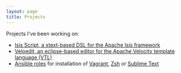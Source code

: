 ```yaml
---
layout: page
title: Projects
---
```


Projects I've been working on:

- [Isis Script, a xtext-based DSL for the Apache Isis framework](https://github.com/vaulttec/isis-script)
- [Veloedit, an eclipse-based editor for the Apache Velocity template language (VTL)](https://github.com/vaulttec/veloedit)
- [Ansible roles](https://galaxy.ansible.com/vaulttec/) for installation of [Vagrant](https://galaxy.ansible.com/vaulttec/vagrant/), [Zsh](https://galaxy.ansible.com/vaulttec/zsh/) or [Sublime Text](https://galaxy.ansible.com/vaulttec/sublimetext/)
